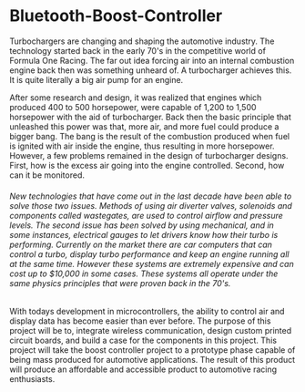 # Bluetooth-Boost-Controller

Turbochargers are changing and shaping the automotive industry. The technology started back in the early 70's in the competitive world of Formula One Racing. The far out idea forcing air into an internal  combustion engine back then was something unheard of. A turbocharger achieves this. It is quite literally a big air pump for an engine. 

After some research and design, it was realized that engines which produced 400 to 500 horsepower, were capable of 1,200 to 1,500 horsepower with the aid of turbocharger. Back then the basic principle that unleashed this power was that, more air, and more fuel could produce a bigger bang. The bang is the result of the combustion produced when fuel is ignited with air inside the engine, thus resulting in more horsepower. However, a few problems remained in the design of turbocharger designs. First, how is the excess air going into the engine controlled. Second, how can it be monitored.

###### New technologies that have come out in the last decade have been able to solve those two issues. Methods of using air diverter valves, solenoids and components called wastegates, are used to control airflow and pressure levels. The second issue has been solved by using mechanical, and in some instances, electrical gauges to let drivers know how their turbo is performing. Currently on the market there are car computers that can control a turbo, display turbo performance and keep an engine running all at the same time. However these systems are extremely expensive and can cost up to $10,000 in some cases. These systems all operate under the same physics principles that were proven back in the 70's. 

With todays development in microcontrollers, the ability to control air and display data has become easier than ever before. The purpose of this project will be to, integrate wireless communication, design custom printed circuit boards, and build a case for the components in this project. This project will take the boost controller project to a prototype phase capable of being mass produced for automotive applications. The result of this product will produce an affordable and accessible product to automotive racing enthusiasts.